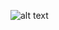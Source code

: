 ![alt text](![image](https://user-images.githubusercontent.com/55782974/163437904-dfe9703e-cf2a-4536-bd85-ddd1de44e3e1.png)
)

